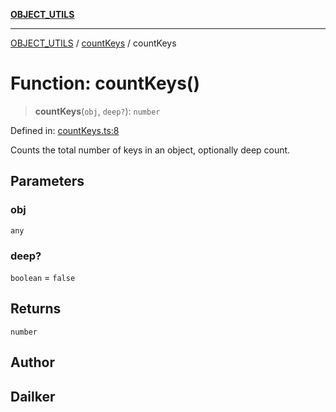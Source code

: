 [**OBJECT_UTILS**](../../README.md)

***

[OBJECT_UTILS](../../README.md) / [countKeys](../README.md) / countKeys

# Function: countKeys()

> **countKeys**(`obj`, `deep?`): `number`

Defined in: [countKeys.ts:8](https://github.com/dailker/everyutil/blob/b3489bb6f319079994023a8bfde262e0cfc42fe7/src/object/countKeys.ts#L8)

Counts the total number of keys in an object, optionally deep count.

## Parameters

### obj

`any`

### deep?

`boolean` = `false`

## Returns

`number`

## Author

## Dailker
